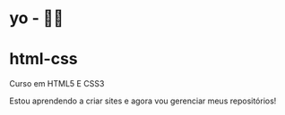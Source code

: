 # yo - 🚀🍕
# html-css
 Curso em HTML5 E CSS3

Estou aprendendo a criar sites e agora vou gerenciar meus repositórios!
